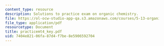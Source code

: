 ```yaml
---
content_type: resource
description: Solutions to practice exam on organic chemistry.
file: https://ol-ocw-studio-app-qa.s3.amazonaws.com/courses/5-13-organic-chemistry-ii-fall-2003/7404e82106fa87d4f7be8e5906592704_practicemt4_key.pdf
file_type: application/pdf
resourcetype: Document
title: practicemt4_key.pdf
uid: 7404e821-06fa-87d4-f7be-8e5906592704
---
```

